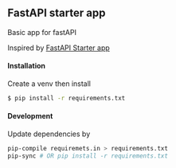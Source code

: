 ## FastAPI starter app

Basic app for fastAPI

Inspired by [FastAPI Starter app](https://github.com/Pk13055/fastapi-starter-app)

#### Installation

Create a venv
then install

```bash
$ pip install -r requirements.txt
```

#### Development

Update dependencies by

```bash
pip-compile requiremets.in > requirements.txt
pip-sync # OR pip install -r requirements.txt
```
